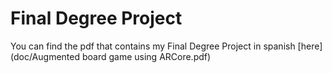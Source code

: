 # Final Degree Project
You can find the pdf that contains my Final Degree Project in spanish [here](doc/Augmented board game using ARCore.pdf)
